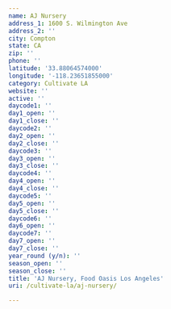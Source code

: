 ```yaml
---
name: AJ Nursery
address_1: 1600 S. Wilmington Ave
address_2: ''
city: Compton
state: CA
zip: ''
phone: ''
latitude: '33.88064574000'
longitude: '-118.23651855000'
category: Cultivate LA
website: ''
active: ''
daycode1: ''
day1_open: ''
day1_close: ''
daycode2: ''
day2_open: ''
day2_close: ''
daycode3: ''
day3_open: ''
day3_close: ''
daycode4: ''
day4_open: ''
day4_close: ''
daycode5: ''
day5_open: ''
day5_close: ''
daycode6: ''
day6_open: ''
daycode7: ''
day7_open: ''
day7_close: ''
year_round (y/n): ''
season_open: ''
season_close: ''
title: 'AJ Nursery, Food Oasis Los Angeles'
uri: /cultivate-la/aj-nursery/

---
```

